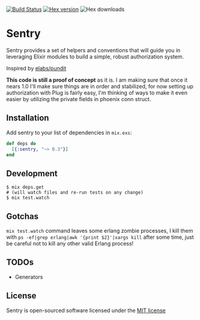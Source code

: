 [![Build Status](https://semaphoreci.com/api/v1/projects/2872cf3c-d94e-4adb-be74-5f08e95103be/668414/badge.svg)](https://semaphoreci.com/ruby2elixir/sentry)
[![Hex version](https://img.shields.io/hexpm/v/sentry.svg "Hex version")](https://hex.pm/packages/sentry)
![Hex downloads](https://img.shields.io/hexpm/dt/sentry.svg "Hex downloads")


# Sentry
Sentry provides a set of helpers and conventions that will guide you in leveraging Elixir modules to build a simple, robust authorization system.

Inspired by [elabs/pundit](https://github.com/elabs/pundit)

**This code is still a proof of concept** as it is. I am making sure that once it nears 1.0 I'll make sure things are in order and stabilized, for now setting up authorization with Plug is fairly easy, I'm thinking of ways to make it even easier by utilizing the private fields in phoenix conn struct.

## Installation
Add sentry to your list of dependencies in `mix.exs`:

```elixir
def deps do
  [{:sentry, "~> 0.3"}]
end
```


## Development

    $ mix deps.get
    # (will watch files and re-run tests on any change)
    $ mix test.watch


## Gotchas

`mix test.watch` command leaves some erlang zombie processes, I kill them with  `ps -ef|grep erlang|awk '{print $2}'|xargs kill` after some time, just be careful not to kill any other valid Erlang process!


## TODOs
- Generators

## License

Sentry is open-sourced software licensed under the [MIT license](http://opensource.org/licenses/MIT)
